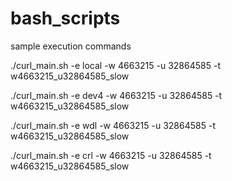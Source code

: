 # bash_scripts

sample execution commands

./curl_main.sh -e local -w 4663215 -u 32864585 -t w4663215_u32864585_slow

./curl_main.sh -e dev4 -w 4663215 -u 32864585 -t w4663215_u32864585_slow

./curl_main.sh -e wdl -w 4663215 -u 32864585 -t w4663215_u32864585_slow

./curl_main.sh -e crl -w 4663215 -u 32864585 -t w4663215_u32864585_slow